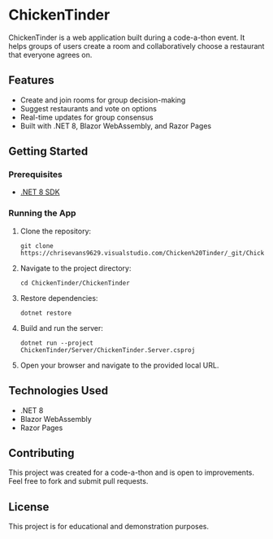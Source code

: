 # ChickenTinder

ChickenTinder is a web application built during a code-a-thon event. It helps groups of users create a room and collaboratively choose a restaurant that everyone agrees on.

## Features
- Create and join rooms for group decision-making
- Suggest restaurants and vote on options
- Real-time updates for group consensus
- Built with .NET 8, Blazor WebAssembly, and Razor Pages

## Getting Started

### Prerequisites
- [.NET 8 SDK](https://dotnet.microsoft.com/download/dotnet/8.0)

### Running the App
1. Clone the repository:
   ```
   git clone https://chrisevans9629.visualstudio.com/Chicken%20Tinder/_git/Chicken%20Tinder
   ```
2. Navigate to the project directory:
   ```
   cd ChickenTinder/ChickenTinder
   ```
3. Restore dependencies:
   ```
   dotnet restore
   ```
4. Build and run the server:
   ```
   dotnet run --project ChickenTinder/Server/ChickenTinder.Server.csproj
   ```
5. Open your browser and navigate to the provided local URL.

## Technologies Used
- .NET 8
- Blazor WebAssembly
- Razor Pages

## Contributing
This project was created for a code-a-thon and is open to improvements. Feel free to fork and submit pull requests.

## License
This project is for educational and demonstration purposes.
